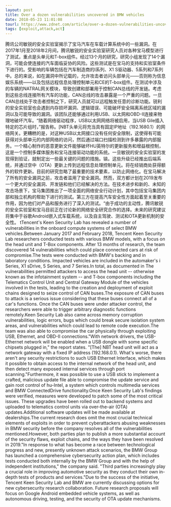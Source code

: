 ```yaml
---
layout: post
title: Over a dozen vulnerabilities uncovered in BMW vehicles
date: 2018-05-23 11:01:08
tourl: https://www.zdnet.com/article/over-a-dozen-vulnerabilities-uncovered-in-bmw-vehicles/
tags: [exploit,attack,act]
---
```

腾讯公司敏锐的安全实验室揭示了宝马汽车在车载计算系统中的一些漏洞。在2017年1月至2018年2月间，腾讯敏锐的安全实验室研究人员对各种宝马模型进行了测试，重点是头单元和T-box组件。经过13个月的研究，研究小组发现了14个漏洞，可能会使连接的汽车面临妥协的风险。这些测试是在宝马的支持和实验室条件下进行的。受影响的车辆包括在汽车制造商的I系列、X1 S驱动器、5系列和7系列中。总的来说，如在漏洞中所记载的，允许攻击者访问头部单元——否则称为信息娱乐系统——以及包括远程信息处理控制单元和CE的T-box组件。在测试中涉及的车辆的NATRAL网关模块，导致创建和部署用于控制CAN总线的开发链。考虑到这些总线连接所有汽车的功能，CAN总线的攻击暴露是一个严重的问题。一旦CAN总线处于攻击者控制之下，研究人员就可以远程触发任意的诊断功能。锐利的安全实验室也会遇到内存损坏漏洞、逻辑错误、可能破坏安全隔离系统区域的漏洞以及可能导致的漏洞。该团队还能够通过利用USB、以太网和OBD-II连接来物理地破坏汽车。“随着网络驱动程序，USB以太网网络将被启用，当USB Gile插入特定的芯片组时，”报告称。[NBT头单元将充当具有固定IP地址（192.1680.1）的网络网关。更糟糕的是，对这种USB以太网接口没有任何安全限制，这使得有可能获得对头部单元的内部网络的访问，然后通过端口扫描检测到许多暴露的内部服务。一个精心制作的恶意更新文件能够破坏HU英特尔的更新服务和增益根控制，这是一个控制多媒体服务和宝马连接驱动功能的系统。一旦敏锐的安全实验室的发现得到验证，就制定出一些最关键的问题的措施。锿。这些升级已经推出后端系统，并通过空中（OTA）更新上传到远程信息处理控制单元。将在经销商处获得额外的软件更新。目前的研究忽略了最重要的技术要素，以防止网络化。在宝马解决了所有的安全漏洞之前，攻击者滥用了安全漏洞。然而，双方都计划在2019发布一个更大的安全漏洞、开发链和他们已经解决的方法。在技术进步和新的、未知的攻击场景下，宝马集团推出了一项全面的网络安全行动计划，其中包括宝马集团内部和独立机构的帮助下进行的测试。第三方在提高汽车安全性方面起着至关重要的作用，因为他们对产品和服务进行了深入的测试。“由于成功的主动性，腾讯敏锐的安全实验室和宝马目前正在讨论新的网络安全研究合作的选择。未来的研究建议将集中于谷歌Android嵌入式车载系统，以及自主驾驶、测试和OTA更新机制的安全性。
tTencent's Keen Security Lab has revealed a number of vulnerabilities in the onboard compute systems of select BMW vehicles.Between January 2017 and February 2018, Tencent Keen Security Lab researchers conducted tests with various BMW models, with a focus on the head unit and T-Box components. After 13 months of research, the team discovered 14 vulnerabilities which could place connected cars at risk of compromise.The tests were conducted with BMW's backing and in laboratory conditions. Impacted vehicles are included in the automaker's i Series, X1 sDrive, 5 Series, and 7 Series.In total, as documented in The vulnerabilities permitted attackers to access the head unit -- otherwise known as the infotainment system -- and T-box components including the Telematics Control Unit and Central Gateway Module of the vehicles involved in the tests, leading to the creation and deployment of exploit chains designed to seize control of CAN buses.The exposure of CAN buses to attack is a serious issue considering that these buses connect all of a car's functions. Once the CAN buses were under attacker control, the researchers were able to trigger arbitrary diagnostic functions remotely.Keen Security Lab also came across memory corruption vulnerabilities, logic errors, bugs which could break secure isolation system areas, and vulnerabilities which could lead to remote code execution.The team was also able to compromise the car physically through exploiting USB, Ethernet, and OBD-II connections."With network drivers, the USB-Ethernet network will be enabled when a USB dongle with some specific chipsets plugged in," the report states. "[The] NBT head unit will act as a network gateway with a fixed IP address (192.168.0.1). What's worse, there aren't any security restrictions to such USB Ethernet Interface, which makes it possible to obtain access to the internal network of the head unit, and then detect many exposed internal services through port scanning."Furthermore, it was possible to use a USB stick to implement a crafted, malicious update file able to compromise the update service and gain root control of hu-Intel, a system which controls multimedia services and BMW ConnectedDrive functionality.Once Keen Security Lab's findings were verified, measures were developed to patch some of the most critical issues. These upgrades have been rolled out to backend systems and uploaded to telematics control units via over-the-air (OTA) updates.Additional software updates will be made available at dealerships.The current research does omit the most crucial technical elements of exploits in order to prevent cyberattackers abusing weaknesses in BMW security before the company resolves all of the vulnerabilities mentioned.However, both parties plan to publish a more substantial account of the security flaws, exploit chains, and the ways they have been resolved in 2019."In response to what has become a race between technological progress and new, presently unknown attack scenarios, the BMW Group has launched a comprehensive cybersecurity action plan, which includes tests conducted both internally by the BMW Group and with the help of independent institutions," the company said. "Third parties increasingly play a crucial role in improving automotive security as they conduct their own in-depth tests of products and services."Due to the success of the initiative, Tencent Keen Security Lab and BMW are currently discussing options for new cybersecurity research collaboration. Future research proposals will focus on Google Android embedded vehicle systems, as well as autonomous driving, testing, and the security of OTA update mechanisms.
